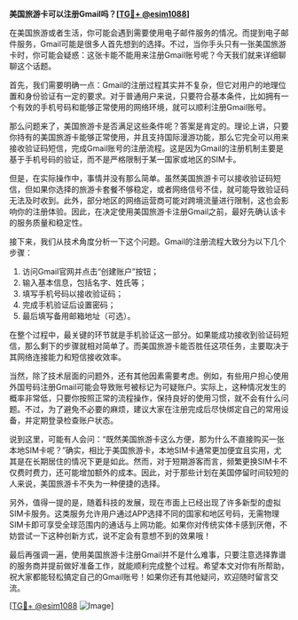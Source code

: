 **美国旅游卡可以注册Gmail吗？[[TG💪+ @esim1088](https://t.me/s/esim1088)]**

在美国旅游或者生活，你可能会遇到需要使用电子邮件服务的情况。而提到电子邮件服务，Gmail可能是很多人首先想到的选择。不过，当你手头只有一张美国旅游卡时，你可能会疑惑：这张卡能不能用来注册Gmail账号呢？今天我们就来详细聊聊这个话题。

首先，我们需要明确一点：Gmail的注册过程其实并不复杂，但它对用户的地理位置和身份验证有一定的要求。对于普通用户来说，只要符合基本条件，比如拥有一个有效的手机号码和能够正常使用的网络环境，就可以顺利注册Gmail账号。

那么问题来了，美国旅游卡是否满足这些条件呢？答案是肯定的。理论上讲，只要你持有的美国旅游卡能够正常使用，并且支持国际漫游功能，那么它完全可以用来接收验证码短信，完成Gmail账号的注册流程。这是因为Gmail的注册机制主要是基于手机号码的验证，而不是严格限制于某一国家或地区的SIM卡。

但是，在实际操作中，事情并没有那么简单。虽然美国旅游卡可以接收验证码短信，但如果你选择的旅游卡套餐不够稳定，或者网络信号不佳，就可能导致验证码无法及时收到。此外，部分地区的网络运营商可能对跨境流量进行限制，这也会影响你的注册体验。因此，在决定使用美国旅游卡注册Gmail之前，最好先确认该卡的服务质量和稳定性。

接下来，我们从技术角度分析一下这个问题。Gmail的注册流程大致分为以下几个步骤：

1. 访问Gmail官网并点击“创建账户”按钮；
2. 输入基本信息，包括名字、姓氏等；
3. 填写手机号码以接收验证码；
4. 完成手机验证后设置密码；
5. 最后填写备用邮箱地址（可选）。

在整个过程中，最关键的环节就是手机验证这一部分。如果能成功接收到验证码短信，那么剩下的步骤就相对简单了。而美国旅游卡能否胜任这项任务，主要取决于其网络连接能力和短信接收效率。

当然，除了技术层面的问题外，还有其他因素需要考虑。例如，有些用户担心使用外国号码注册Gmail可能会导致账号被标记为可疑账户。实际上，这种情况发生的概率非常低，只要你按照正常的流程操作，保持良好的使用习惯，就不会有什么问题。不过，为了避免不必要的麻烦，建议大家在注册完成后尽快绑定自己的常用设备，并定期登录检查账户状态。

说到这里，可能有人会问：“既然美国旅游卡这么方便，那为什么不直接购买一张本地SIM卡呢？”确实，相比于美国旅游卡，本地SIM卡通常更加便宜且实用，尤其是在长期居住的情况下更是如此。然而，对于短期游客而言，频繁更换SIM卡不仅费时费力，还可能增加额外的成本。因此，对于那些计划在美国停留时间较短的人来说，美国旅游卡不失为一种便捷的选择。

另外，值得一提的是，随着科技的发展，现在市面上已经出现了许多新型的虚拟SIM卡服务。这类服务允许用户通过APP选择不同的国家和地区号码，无需物理SIM卡即可享受全球范围内的通话与上网功能。如果你对传统实体卡感到厌倦，不妨尝试一下这种创新方式，说不定会有意想不到的效果哦！

最后再强调一遍，使用美国旅游卡注册Gmail并不是什么难事，只要注意选择靠谱的服务商并提前做好准备工作，就能顺利完成整个过程。希望本文对你有所帮助，祝大家都能轻松搞定自己的Gmail账号！如果你还有其他疑问，欢迎随时留言交流。

[[TG💪+ @esim1088](https://t.me/s/esim1088) ![Image](https://i.postimg.cc/4NQfJmqS/Snipaste-2025-05-13-00-14-12.png)]